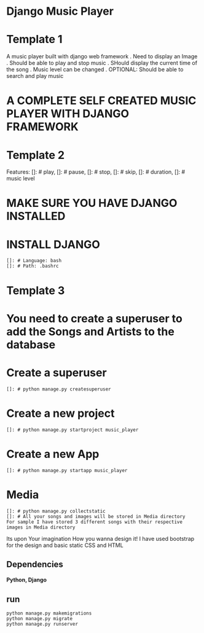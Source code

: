 # Django Music Player
# Template 1
A music player built with django web framework
. Need to display an Image 
. Should be able to play and stop music
. SHould display the current time of the song
. Music level can be changed
. OPTIONAL: Should be able to search and play music
# A COMPLETE SELF CREATED MUSIC PLAYER WITH DJANGO FRAMEWORK

# Template 2
Features:
    []: # play,
    []: # pause,
    []: # stop,
    []: # skip,
    []: # duration,
    []: # music level

# MAKE SURE YOU HAVE DJANGO INSTALLED
# INSTALL DJANGO
    
    []: # Language: bash
    []: # Path: .bashrc

# Template 3
# You need to create a superuser to add the Songs and Artists to the database
# Create a superuser
    
    []: # python manage.py createsuperuser

# Create a new project
    
    []: # python manage.py startproject music_player

# Create a new App
        
    []: # python manage.py startapp music_player

# Media

    []: # python manage.py collectstatic
    []: # All your songs and images will be stored in Media directory
    For sample I have stored 3 different songs with their respective images in Media directory


Its upon Your imagination How you wanna design it!
I have used bootstrap for the design and basic static CSS and HTML

## Dependencies
#### Python, Django

## run 

```
python manage.py makemigrations
python manage.py migrate
python manage.py runserver
```